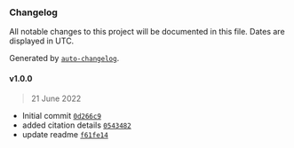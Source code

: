 ### Changelog

All notable changes to this project will be documented in this file. Dates are displayed in UTC.

Generated by [`auto-changelog`](https://github.com/CookPete/auto-changelog).

#### v1.0.0

> 21 June 2022

- Initial commit [`0d266c9`](https://github.com/L2S-lab/natnet_ros_cpp/commit/0d266c917a1cf8c26a195c30db481902c284d181)
- added citation details [`0543482`](https://github.com/L2S-lab/natnet_ros_cpp/commit/05434827df68ed85d8200e8b1ebec3f264d0fb8a)
- update readme [`f61fe14`](https://github.com/L2S-lab/natnet_ros_cpp/commit/f61fe14c0f3b6b200b522e776f1d10ced2b23d2e)
